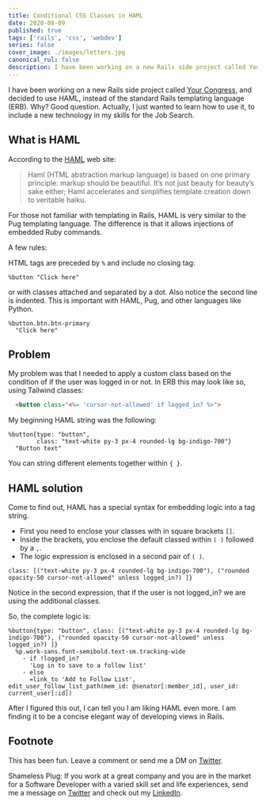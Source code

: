 ```yaml
---
title: Conditional CSS Classes in HAML
date: 2020-08-09
published: true
tags: ['rails', 'css', 'webdev']
series: false
cover_image: ./images/letters.jpg
canonical_rul: false
description: I have been working on a new Rails side project called Your Congress, and decided to use HAML, instead of the standard Rails templating language (ERB). Why? Good question. Actually, I just wanted to learn how to use it, to include a new technology in my skills for the Job Search.
---
```

I have been working on a new Rails side project called [Your Congress](https://yourcongress.co), and decided to use HAML, instead of the standard Rails templating language (ERB). Why? Good question. Actually, I just wanted to learn how to use it, to include a new technology in my skills for the Job Search.

## What is HAML
According to the [HAML](https://haml.info/) web site:
> Haml (HTML abstraction markup language) is based on one primary principle: markup should be beautiful. It’s not just beauty for beauty’s sake either; Haml accelerates and simplifies template creation down to veritable haiku.

For those not familiar with templating in Rails, HAML is very similar to  the Pug templating language. The difference is that it allows injections of embedded Ruby commands.

A few rules:

HTML tags are preceded by `%` and include no closing tag:

```%button "Click here"```

or with classes attached and separated by a dot. Also notice the second line is indented. This is important with HAML, Pug, and other languages like Python.
```haml
%button.btn.btn-primary
  "Click here"
```

## Problem
My problem was that I needed to apply a custom class based on the condition of if the user was logged in or not. In ERB this may look like so, using Tailwind classes:

```html
  <button class="<%= 'cursor-not-allowed' if logged_in? %>">
```
My beginning HAML string was the following:
```haml
%button{type: "button", 
        class: "text-white py-3 px-4 rounded-lg bg-indigo-700"}
  "Button text"
```
You can string different elements together within `{ }`.

## HAML solution
Come to find out, HAML has a special syntax for embedding logic into a tag string.
- First you need to enclose your classes with in square brackets `[]`.
- Inside the brackets, you enclose the default classed within `( )` followed by a `,`.
- The logic expression is enclosed in a second pair of `( )`.

```haml
class: [("text-white py-3 px-4 rounded-lg bg-indigo-700"), ("rounded opacity-50 cursor-not-allowed" unless logged_in?) ]}
```
Notice in the second expression, that if the user is not logged_in? we are using the additional classes.

So, the complete logic is:
```haml
%button{type: "button", class: [("text-white py-3 px-4 rounded-lg bg-indigo-700"), ("rounded opacity-50 cursor-not-allowed" unless logged_in?) ]}
  %p.work-sans.font-semibold.text-sm.tracking-wide
    - if !logged_in?
      'Log in to save to a follow list'
    - else
      =link_to 'Add to Follow List', edit_user_follow_list_path(mem_id: @senator[:member_id], user_id: current_user[:id])
```
After I figured this out, I can tell you I am liking HAML even more. I am finding it to be a concise elegant way of developing views in Rails.

## Footnote
This has been fun. Leave a comment or send me a DM on [Twitter](http://twitter.com/EclecticCoding).

Shameless Plug: If you work at a great company and you are in the market for a Software Developer with a varied skill set and life experiences, send me a message on [Twitter](http://twitter.com/EclecticCoding) and check out my [LinkedIn](http://www.linkedin.com/in/dev-chuck-smith).
